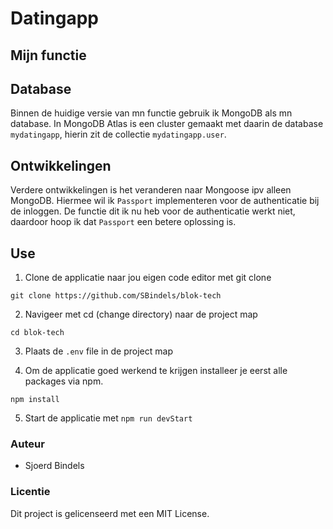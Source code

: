 # Datingapp

## Mijn functie

## Database

Binnen de huidige versie van mn functie gebruik ik MongoDB als mn database. 
In MongoDB Atlas is een cluster gemaakt met daarin de database `mydatingapp`, hierin zit de collectie `mydatingapp.user`.

## Ontwikkelingen

Verdere ontwikkelingen is het veranderen naar Mongoose ipv alleen MongoDB. Hiermee wil ik `Passport` implementeren voor de authenticatie bij de inloggen. De functie dit ik nu heb voor de authenticatie werkt niet, daardoor hoop ik dat `Passport` een betere oplossing is.

## Use

1. Clone de applicatie naar jou eigen code editor met git clone

`git clone https://github.com/SBindels/blok-tech`

2. Navigeer met cd (change directory) naar de project map

`cd blok-tech`

3. Plaats de `.env` file in de project map

4. Om de applicatie goed werkend te krijgen installeer je eerst alle packages via npm.

`npm install`

5. Start de applicatie met `npm run devStart`

### Auteur 

- Sjoerd Bindels

### Licentie 

Dit project is gelicenseerd met een MIT License.